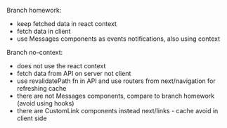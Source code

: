 Branch homework:
- keep fetched data in react context 
- fetch data in client
- use Messages components as events notifications, also using context

Branch no-context:
- does not use the react context
- fetch data from API on server not client 
- use revalidatePath fn in API and use routers from next/navigation for refreshing cache
- there are not Messages components, compare to branch homework (avoid using hooks)  
- there are CustomLink components instead next/links - cache avoid in client side
